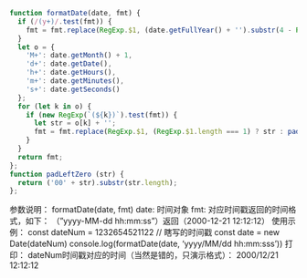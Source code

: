 ```javascript
function formatDate(date, fmt) {
  if (/(y+)/.test(fmt)) {
    fmt = fmt.replace(RegExp.$1, (date.getFullYear() + '').substr(4 - RegExp.$1.length));
  }
  let o = {
    'M+': date.getMonth() + 1,
    'd+': date.getDate(),
    'h+': date.getHours(),
    'm+': date.getMinutes(),
    's+': date.getSeconds()
  };
  for (let k in o) {
    if (new RegExp(`(${k})`).test(fmt)) {
      let str = o[k] + '';
      fmt = fmt.replace(RegExp.$1, (RegExp.$1.length === 1) ? str : padLeftZero(str));
    }
  }
  return fmt;
};
function padLeftZero (str) {
  return ('00' + str).substr(str.length);
};
```
参数说明：
formatDate(date, fmt)
date: 时间对象
fmt: 对应时间戳返回的时间格式，如下：
（”yyyy-MM-dd hh:mm:ss”）返回（2000-12-21 12:12:12）
使用示例：
const dateNum = 1232654521122 // 瞎写的时间戳
const date = new Date(dateNum)
console.log(formatDate(date, ‘yyyy/MM/dd hh:mm:sss’))
打印： dateNum时间戳对应的时间（当然是错的，只演示格式）：
2000/12/21 12:12:12

